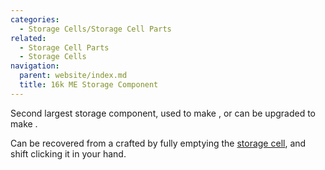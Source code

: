 ```yaml
---
categories:
  - Storage Cells/Storage Cell Parts
related:
  - Storage Cell Parts
  - Storage Cells
navigation:
  parent: website/index.md
  title: 16k ME Storage Component
---
```


Second largest storage component, used to make <ItemLink
id="item_storage_cell_16k"/>, or can be upgraded to
make <ItemLink id="cell_component_64k"/>.

Can be recovered from a crafted <ItemLink id="item_storage_cell_16k"/> by fully emptying the
[storage cell](../../storage-cells.md), and shift clicking it in your hand.

<RecipeFor id="cell_component_16k" />
